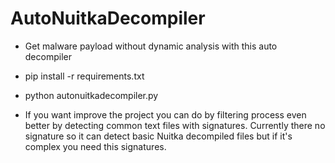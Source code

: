 # AutoNuitkaDecompiler
- Get malware payload without dynamic analysis with this auto decompiler

- pip install -r requirements.txt
- python autonuitkadecompiler.py
- If you want improve the project you can do by filtering process even better by detecting common text files with signatures. Currently there no signature so it can detect basic Nuitka decompiled files but if it's complex you need this signatures.